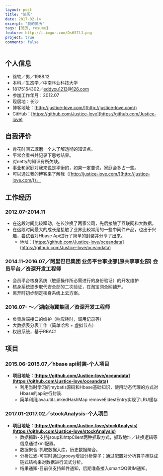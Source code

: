 ```yaml
---
layout: post
title: "简历"
date: 2017-02-14
excerpt: "我的简历"
tags: [简历, resume]
feature: http://i.imgur.com/Ds6S7lJ.png
project: true
comments: false
---
```


## 个人信息
* 徐轶／男／1988.12
* 本科／生态学／中南林业科技大学
* 18175154302／eddyxu1213@126.com
* 参加工作年月：2012.07
* 现居地：长沙
* 博客地址：[http://justice-love.com/](http://justice-love.com/)
* GitHub：[https://github.com/Justice-love](https://github.com/Justice-love)

## 自我评价
* 肯花时间去琢磨一个未了解透彻的知识点。
* 平常会看书并记录下思考结果。
* 对netty的知识有所欠缺。
* 事业和家庭对我来说是平衡的，如果一定要说，家庭会多占一些。
* 可以通过我的博客来了解我（[http://justice-love.com/](http://justice-love.com/)）。

## 工作经历

### 2012.07-2014.11

* 在这段时间比较躁动，在长沙换了两家公司，先后接触了互联网和大数据。
* 在这段时间最大的成长是接触了业界比较常用的一些中间件产品，也出于兴趣，尝试着对Hbase Api进行了简单的封装并分享了出来。
    * 地址：[https://github.com/Justice-love/oceandata](https://github.com/Justice-love/oceandata)

### 2014.11-2016.07／阿里巴巴集团 业务平台事业部(原共享事业部) 会员平台／资深开发工程师

* 会员平台核身系统（敏感操作所必需进行的身份验证）的开发维护
* 核身系统逐步取代安全部的二次验证，在淘宝网全网铺开。
* 离开时初步制定核身系统上云方案。 

### 2016.07- ～／湖南海翼集团／资深开发工程师
* 负责后端接口的维护（响应耗时，调用记录等）
* 大数据表分表工作（简单哈希 + 虚拟节点）
* 权限系统，基于RBAC1

## 项目

### 2015.06-2015.07／hbase api封装-个人项目
* __项目地址：[https://github.com/Justice-love/oceandata](https://github.com/Justice-love/oceandata)__
    * 利用当时学习的mybatis源码和Hbase基础知识，使用动态代理的方式对Hbase的api进行封装.
    * 简单利用java.util.LinkedHashMap removeEldestEntry实现了LRU缓存

### 2017.01-2017.02／stockAnalysis-个人项目
* __项目地址：[https://github.com/Justice-love/stockAnalysis](https://github.com/Justice-love/stockAnalysis)__
    * 数据抓取-支持jsoup和httpClient两种抓取方式，抓取地址／转换逻辑等信息通过xml配置。
    * 数据聚合-抓取数据入库，历史数据聚合。
    * 分析过滤-可实时通过groovy增加分析算子；通过配置对分析算子串联成链式结构来对数据进行流式分析。
    * 结果通知-目前仅支持邮件通知，后期准备接入smartQQ做IM通知。